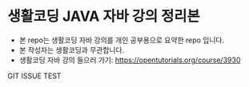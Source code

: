 # 생활코딩 JAVA 자바 강의 정리본

- 본 repo는 생활코딩 자바 강의를 개인 공부용으로 요약한 repo 입니다.
- 본 작성자는 생활코딩과 무관합니다.
- 생활코딩 자바 강의 들으러 가기: https://opentutorials.org/course/3930

GIT ISSUE TEST
